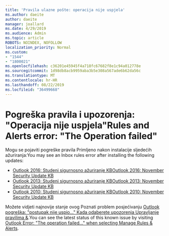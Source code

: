 ```yaml
---
title: 'Pravila ulazne pošte: operacija nije uspjela'
ms.author: daeite
author: daeite
manager: joallard
ms.date: 4/29/2019
ms.audience: Admin
ms.topic: article
ROBOTS: NOINDEX, NOFOLLOW
localization_priority: Normal
ms.custom:
- "1544"
- "1800021"
ms.openlocfilehash: c36201e45945f4a718fc67682f8e1c94a012778e
ms.sourcegitcommit: 1d98db8acb9959aba3b5e308a567ade6b62da56c
ms.translationtype: MT
ms.contentlocale: hr-HR
ms.lasthandoff: 08/22/2019
ms.locfileid: "36499668"
---
```

# <a name="rules-and-alerts-error-the-operation-failed"></a><span data-ttu-id="4672b-102">Pogreška pravila i upozorenja: "Operacija nije uspjela"</span><span class="sxs-lookup"><span data-stu-id="4672b-102">Rules and Alerts error: "The Operation failed"</span></span>

<span data-ttu-id="4672b-103">Mogu se pojaviti pogreške pravila Primljeno nakon instalacije sljedećih ažuriranja:</span><span class="sxs-lookup"><span data-stu-id="4672b-103">You may see an Inbox rules error after installing the following updates:</span></span>

- [<span data-ttu-id="4672b-104">Outlook 2016: Studeni sigurnosno ažuriranje KB</span><span class="sxs-lookup"><span data-stu-id="4672b-104">Outlook 2016: November Security Update KB</span></span>](https://support.microsoft.com/help/4461506)
- [<span data-ttu-id="4672b-105">Outlook 2013: Studeni sigurnosno ažuriranje KB</span><span class="sxs-lookup"><span data-stu-id="4672b-105">Outlook 2013: November Security Update KB</span></span>](https://support.microsoft.com/help/4461486)
- [<span data-ttu-id="4672b-106">Outlook 2010: Studeni sigurnosno ažuriranje KB</span><span class="sxs-lookup"><span data-stu-id="4672b-106">Outlook 2010: November Security Update KB</span></span>](https://support.microsoft.com/help/4461585)

<span data-ttu-id="4672b-107">Možete vidjeti najnovije stanje ovog Poznati problem posjećivanju [Outlook pogreška: "postupak nije uspio..." Kada odaberete upozorenja Upravljanje pravilima &](https://support.office.com/article/Outlook-Error-The-operation-failed-when-selecting-Manage-Rules-Alerts-64b6ff77-98c2-4564-9cbf-25bd8e17fb8b%20).</span><span class="sxs-lookup"><span data-stu-id="4672b-107">You can see the latest status of this known issue by visiting [Outlook Error: "The operation failed..." when selecting Manage Rules & Alerts](https://support.office.com/article/Outlook-Error-The-operation-failed-when-selecting-Manage-Rules-Alerts-64b6ff77-98c2-4564-9cbf-25bd8e17fb8b%20).</span></span>